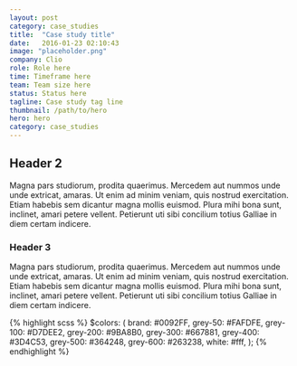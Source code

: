 ```yaml
---
layout: post
category: case_studies
title:  "Case study title"
date:   2016-01-23 02:10:43
image: "placeholder.png"
company: Clio
role: Role here
time: Timeframe here
team: Team size here
status: Status here
tagline: Case study tag line
thumbnail: /path/to/hero
hero: hero
category: case_studies
---
```


## Header 2

Magna pars studiorum, prodita quaerimus. Mercedem aut nummos unde unde extricat, amaras. Ut enim ad minim veniam, quis nostrud exercitation. Etiam habebis sem dicantur magna mollis euismod. Plura mihi bona sunt, inclinet, amari petere vellent. Petierunt uti sibi concilium totius Galliae in diem certam indicere.

### Header 3

Magna pars studiorum, prodita quaerimus. Mercedem aut nummos unde unde extricat, amaras. Ut enim ad minim veniam, quis nostrud exercitation. Etiam habebis sem dicantur magna mollis euismod. Plura mihi bona sunt, inclinet, amari petere vellent. Petierunt uti sibi concilium totius Galliae in diem certam indicere.

{% highlight scss %}
$colors: (
  brand:    #0092FF,
  grey-50:  #FAFDFE,
  grey-100: #D7DEE2,
  grey-200: #9BA8B0,
  grey-300: #667881,
  grey-400: #3D4C53,
  grey-500: #364248,
  grey-600: #263238,
  white:    #fff,
);
{% endhighlight %}
